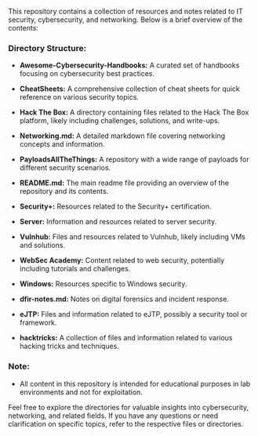 This repository contains a collection of resources and notes related to IT security, cybersecurity, and networking. Below is a brief overview of the contents:

### Directory Structure:

- **Awesome-Cybersecurity-Handbooks:** A curated set of handbooks focusing on cybersecurity best practices.

- **CheatSheets:** A comprehensive collection of cheat sheets for quick reference on various security topics.

- **Hack The Box:** A directory containing files related to the Hack The Box platform, likely including challenges, solutions, and write-ups.

- **Networking.md:** A detailed markdown file covering networking concepts and information.

- **PayloadsAllTheThings:** A repository with a wide range of payloads for different security scenarios.

- **README.md:** The main readme file providing an overview of the repository and its contents.

- **Security+:** Resources related to the Security+ certification.

- **Server:** Information and resources related to server security.

- **Vulnhub:** Files and resources related to Vulnhub, likely including VMs and solutions.

- **WebSec Academy:** Content related to web security, potentially including tutorials and challenges.

- **Windows:** Resources specific to Windows security.

- **dfir-notes.md:** Notes on digital forensics and incident response.

- **eJTP:** Files and information related to eJTP, possibly a security tool or framework.

- **hacktricks:** A collection of files and information related to various hacking tricks and techniques.

### Note:

- All content in this repository is intended for educational purposes in lab environments and not for exploitation.

Feel free to explore the directories for valuable insights into cybersecurity, networking, and related fields. If you have any questions or need clarification on specific topics, refer to the respective files or directories.
